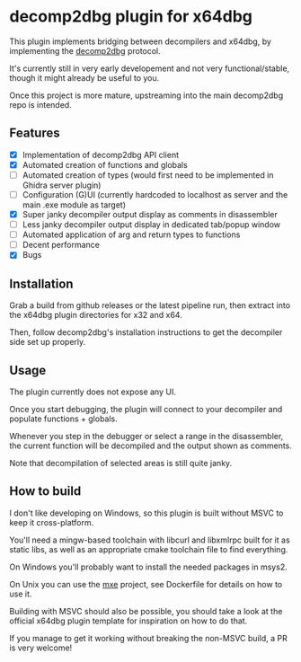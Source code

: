 # decomp2dbg plugin for x64dbg

This plugin implements bridging between decompilers and x64dbg,
by implementing the [decomp2dbg](https://github.com/mahaloz/decomp2dbg) protocol.

It's currently still in very early developement and not very functional/stable,
though it might already be useful to you.

Once this project is more mature, upstreaming into the main decomp2dbg repo is intended.

## Features

- [x] Implementation of decomp2dbg API client
- [x] Automated creation of functions and globals
- [ ] Automated creation of types (would first need to be implemented in Ghidra server plugin)
- [ ] Configuration (G)UI (currently hardcoded to localhost as server and the main .exe module as target)
- [x] Super janky decompiler output display as comments in disassembler
- [ ] Less janky decompiler output display in dedicated tab/popup window
- [ ] Automated application of arg and return types to functions
- [ ] Decent performance
- [x] Bugs

## Installation

Grab a build from github releases or the latest pipeline run,
then extract into the x64dbg plugin directories for x32 and x64.

Then, follow decomp2dbg's installation instructions to get the decompiler
side set up properly.

## Usage

The plugin currently does not expose any UI.

Once you start debugging, the plugin will connect to your decompiler
and populate functions + globals.

Whenever you step in the debugger or select a range in the disassembler,
the current function will be decompiled and the output shown as comments.

Note that decompilation of selected areas is still quite janky.

## How to build

I don't like developing on Windows, so this plugin is built without MSVC to keep it cross-platform.

You'll need a mingw-based toolchain with libcurl and libxmlrpc built for it as static libs,
as well as an appropriate cmake toolchain file to find everything.

On Windows you'll probably want to install the needed packages in msys2.

On Unix you can use the [mxe](https://github.com/mxe/mxe) project, see Dockerfile
for details on how to use it.

Building with MSVC should also be possible, you should take a look at the official x64dbg
plugin template for inspiration on how to do that.

If you manage to get it working without breaking the non-MSVC build, a PR is very welcome!
